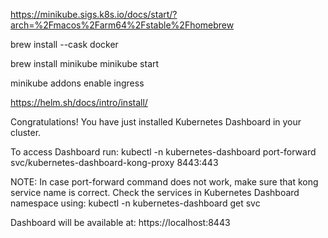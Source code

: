 

https://minikube.sigs.k8s.io/docs/start/?arch=%2Fmacos%2Farm64%2Fstable%2Fhomebrew

brew install --cask docker

brew install minikube
minikube start

minikube addons enable ingress



https://helm.sh/docs/intro/install/




Congratulations! You have just installed Kubernetes Dashboard in your cluster.

To access Dashboard run:
  kubectl -n kubernetes-dashboard port-forward svc/kubernetes-dashboard-kong-proxy 8443:443

NOTE: In case port-forward command does not work, make sure that kong service name is correct.
      Check the services in Kubernetes Dashboard namespace using:
        kubectl -n kubernetes-dashboard get svc

Dashboard will be available at:
  https://localhost:8443


